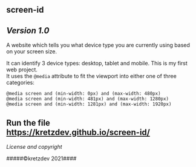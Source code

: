 ## screen-id
*Version 1.0*
---
A website which tells you what device type you are currently using based on your screen size. 

It can identify 3 device types: desktop, tablet and mobile.  This is my first web project.  
It uses the `@media` attribute to fit the viewport into either one of three categories:  
```
@media screen and (min-width: 0px) and (max-width: 480px)  
@media screen and (min-width: 481px) and (max-width: 1280px)  
@media screen and (min-width: 1281px) and (max-width: 1920px)
```


Run the file  
<https://kretzdev.github.io/screen-id/>
---
*License and copyright*

#####©kretzdev 2021####
